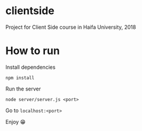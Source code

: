 # clientside
Project for Client Side course in Haifa University, 2018

# How to run
Install dependencies

`npm install`

Run the server

`node server/server.js <port>`

Go to `localhost:<port>`

Enjoy 😁
